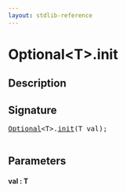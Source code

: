 ```yaml
---
layout: stdlib-reference
---
```


# Optional\<T\>\.init

## Description





## Signature 

<pre>
<a href="/stdlib-reference/types/Optional/index" class="code_type">Optional</a>&lt;T&gt;.<a href="/stdlib-reference/types/Optional/init">init</a>(T <span class='code_param'>val</span>);

</pre>

## Parameters

#### val  : T

